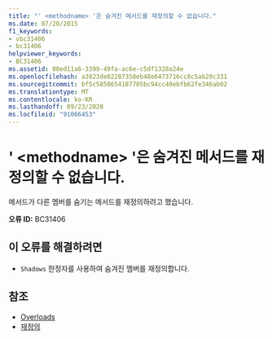 ```yaml
---
title: "' <methodname> '은 숨겨진 메서드를 재정의할 수 없습니다."
ms.date: 07/20/2015
f1_keywords:
- vbc31406
- bc31406
helpviewer_keywords:
- BC31406
ms.assetid: 08ed11a6-3399-49fa-ac6e-c5df1328a24e
ms.openlocfilehash: a3823de02287358eb48e6473716cc8c5ab20c331
ms.sourcegitcommit: bf5c5850654187705bc94cc40ebfb62fe346ab02
ms.translationtype: MT
ms.contentlocale: ko-KR
ms.lasthandoff: 09/23/2020
ms.locfileid: "91066453"
---
```

# <a name="methodname-cannot-override-a-method-that-has-been-shadowed"></a>' \<methodname> '은 숨겨진 메서드를 재정의할 수 없습니다.

메서드가 다른 멤버를 숨기는 메서드를 재정의하려고 했습니다.  
  
 **오류 ID:** BC31406  
  
## <a name="to-correct-this-error"></a>이 오류를 해결하려면  
  
- `Shadows` 한정자를 사용하여 숨겨진 멤버를 재정의합니다.  
  
## <a name="see-also"></a>참조

- [Overloads](../language-reference/modifiers/shadows.md)
- [재정의](../language-reference/modifiers/overrides.md)
